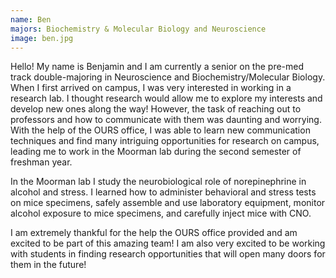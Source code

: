 ```yaml
---
name: Ben
majors: Biochemistry & Molecular Biology and Neuroscience
image: ben.jpg
---
```


Hello! My name is Benjamin and I am currently a senior on the pre-med track double-majoring in Neuroscience and Biochemistry/Molecular Biology. When I first arrived on campus, I was very interested in working in a research lab. I thought research would allow me to explore my interests and develop new ones along the way! However, the task of reaching out to professors and how to communicate with them was daunting and worrying. With the help of the OURS office, I was able to learn new communication techniques and find many intriguing opportunities for research on campus, leading me to work in the Moorman lab during the second semester of freshman year.

In the Moorman lab I study the neurobiological role of norepinephrine in alcohol and stress. I learned how to administer behavioral and stress tests on mice specimens, safely assemble and use laboratory equipment, monitor alcohol exposure to mice specimens, and carefully inject mice with CNO.

I am extremely thankful for the help the OURS office provided and am excited to be part of this amazing team! I am also very excited to be working with students in finding research opportunities that will open many doors for them in the future! 

